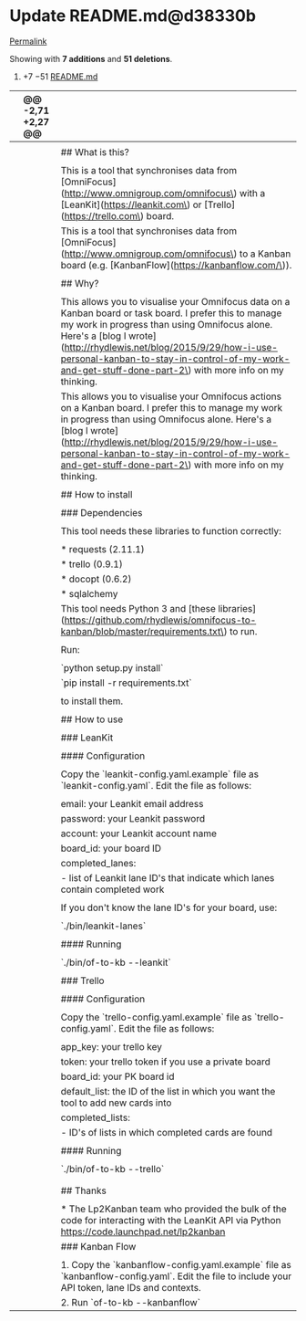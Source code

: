 # Update README.md@d38330b

[Permalink](update-readme.md-d38330b.md)

 Showing with **7 additions** and **51 deletions**.

1.  +7 −51 [README.md](update-readme.md-d38330b.md#diff-b335630551682c19a781afebcf4d07bf978fb1f8ac04c6bf87428ed5106870f5)

|  | @@ -2,71 +2,27 @@ |  |
| :--- | :--- | :--- |
|  |  |  |
|  |  |  \#\# What is this? |
|  |  |  |
|  |  |  This is a tool that synchronises data from \[OmniFocus\]\(http://www.omnigroup.com/omnifocus\) with a \[LeanKit\]\(https://leankit.com\) or \[Trello\]\(https://trello.com\) board. |
|  |  |  This is a tool that synchronises data from \[OmniFocus\]\(http://www.omnigroup.com/omnifocus\) to a Kanban board \(e.g. \[KanbanFlow\]\(https://kanbanflow.com/\)\). |
|  |  |  |
|  |  |  \#\# Why? |
|  |  |  |
|  |  |  This allows you to visualise your Omnifocus data on a Kanban board or task board. I prefer this to manage my work in progress than using Omnifocus alone. Here's a \[blog I wrote\]\(http://rhydlewis.net/blog/2015/9/29/how-i-use-personal-kanban-to-stay-in-control-of-my-work-and-get-stuff-done-part-2\) with more info on my thinking. |
|  |  |  This allows you to visualise your Omnifocus actions on a Kanban board. I prefer this to manage my work in progress than using Omnifocus alone. Here's a \[blog I wrote\]\(http://rhydlewis.net/blog/2015/9/29/how-i-use-personal-kanban-to-stay-in-control-of-my-work-and-get-stuff-done-part-2\) with more info on my thinking. |
|  |  |  |
|  |  |  \#\# How to install |
|  |  |  |
|  |  |  \#\#\# Dependencies |
|  |  |  |
|  |  |  This tool needs these libraries to function correctly: |
|  |  |  |
|  |  |  \* requests \(2.11.1\) |
|  |  |  \* trello \(0.9.1\) |
|  |  |  \* docopt \(0.6.2\) |
|  |  |  \* sqlalchemy |
|  |  |  This tool needs Python 3 and \[these libraries\]\(https://github.com/rhydlewis/omnifocus-to-kanban/blob/master/requirements.txt\) to run. |
|  |  |  |
|  |  |  Run: |
|  |  |  |
|  |  |  \`python setup.py install\` |
|  |  |  \`pip install -r requirements.txt\` |
|  |  |  |
|  |  |  to install them. |
|  |  |  |
|  |  |  \#\# How to use |
|  |  |  |
|  |  |  \#\#\# LeanKit |
|  |  |  |
|  |  |  \#\#\#\# Configuration |
|  |  |  |
|  |  |  Copy the \`leankit-config.yaml.example\` file as \`leankit-config.yaml\`. Edit the file as follows: |
|  |  |  |
|  |  |  email: your Leankit email address |
|  |  |  password: your Leankit password |
|  |  |  account: your Leankit account name |
|  |  |  board\_id: your board ID |
|  |  |  completed\_lanes: |
|  |  |  - list of Leankit lane ID's that indicate which lanes contain completed work |
|  |  |  |
|  |  |  If you don't know the lane ID's for your board, use: |
|  |  |  |
|  |  |  \`./bin/leankit-lanes\` |
|  |  |  |
|  |  |  \#\#\#\# Running |
|  |  |  |
|  |  |  \`./bin/of-to-kb --leankit\` |
|  |  |  |
|  |  |  \#\#\# Trello |
|  |  |  |
|  |  |  \#\#\#\# Configuration |
|  |  |  |
|  |  |  Copy the \`trello-config.yaml.example\` file as \`trello-config.yaml\`. Edit the file as follows: |
|  |  |  |
|  |  |  app\_key: your trello key |
|  |  |  token: your trello token if you use a private board |
|  |  |  board\_id: your PK board id |
|  |  |  default\_list: the ID of the list in which you want the tool to add new cards into |
|  |  |  completed\_lists: |
|  |  |  - ID's of lists in which completed cards are found |
|  |  |  |
|  |  |  \#\#\#\# Running |
|  |  |  |
|  |  |  \`./bin/of-to-kb --trello\` |
|  |  |  |
|  |  |  |
|  |  |  \#\# Thanks |
|  |  |  |
|  |  |  \* The Lp2Kanban team who provided the bulk of the code for interacting with the LeanKit API via Python https://code.launchpad.net/lp2kanban |
|  |  |  \#\#\# Kanban Flow |
|  |  |  |
|  |  |  1. Copy the \`kanbanflow-config.yaml.example\` file as \`kanbanflow-config.yaml\`. Edit the file to include your API token, lane IDs and contexts. |
|  |  |  2. Run \`of-to-kb --kanbanflow\` |

